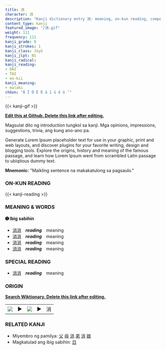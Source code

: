 ```yaml
---
title: 消
character: 消
description: "Kanji dictionary entry 消: meaning, on-kun reading, compounds, origin, related kanji"
content_type: kanji
featured_image: "/消.gif"
weight: 111
frequency: 111
kanji_grade: 9
kanji_strokes: 1
kanji_class: Jōyō
kanji_jlpt: N1
kanji_radical: 
kanji_reading: 
- DAI
- TAI
- oo-kii
kanji_meaning:
- malaki
chōon: "Ā Ī Ū Ē Ō ā ī ū ē ō ’"
---
```

[//]: # (Don't edit the line below. Kanji animated GIF code is automatically generated.)
{{< kanji-gif >}}

[//]: # (Edit below this line.)

**[Edit this at Github. Delete this link after editing.](https://github.com/tim0g/tim/tree/main/content/kanji/消/index.md)**

Magsulat dito ng introduction tungkol sa kanji. Mga opinions, impressions, suggestions, trivia, ang kung ano-ano pa.

Generate Lorem Ipsum placeholder text for use in your graphic, print and web layouts, and discover plugins for your favorite writing, design and blogging tools. Explore the origins, history and meaning of the famous passage, and learn how Lorem Ipsum went from scrambled Latin passage to ubiqitous dummy text.
 
**Mnemonic:** "Maikling sentence na makakatulong sa pagsaulo."

### ON-KUN READING

[//]: # (Don't edit the line below. ON-KUN READING code is automatically generated.)
{{< kanji-reading >}}

### MEANING & WORDS

#### ➊ **Ibig sabihin**
  - [消](../消)[消](../消)　***reading***　meaning
  - [消](../消)[消](../消)　***reading***　meaning
  - [消](../消)[消](../消)　***reading***　meaning
  - [消](../消)[消](../消)　***reading***　meaning

### SPECIAL READING
  - [消](../消)[消](../消)　***reading***　meaning

### ORIGIN

**[Search Wiktionary. Delete this link after editing.](https://wiktionary.org/wiki/消)**
<table class="kanji-table"><tr><td>
<img src="60px-消-bronze.svg.png">
</td><td>▶</td><td>
<img src="60px-消-oracle.svg.png">
</td><td>▶</td>
<td class="kanji-origin">消</td>
</tr></table>

### RELATED KANJI
- Miyembro ng pamilya: [父](../父) [母](../母) [消](../消) [弟](../弟) [消](../消) [娘](../娘)
- Magkatulad ang ibig sabihin: [日](../日)
